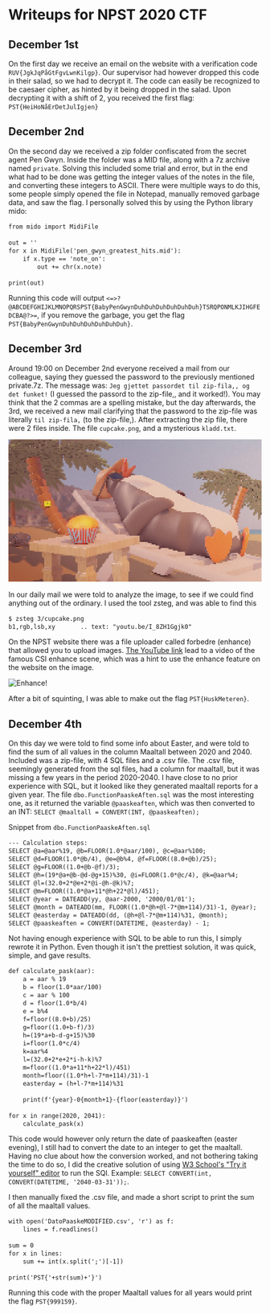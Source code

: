 # Writeups for NPST 2020 CTF

## December 1st
On the first day we receive an email on the website with a verification code `RUV{JgkJqPåGtFgvLwnKilgp}`. Our supervisor had however dropped this code in their salad, so we had to decrypt it. The code can easily be recognized to be caesaer cipher, as hinted by it being dropped in the salad. Upon decrypting it with a shift of 2, you received the first flag: `PST{HeiHoNåErDetJulIgjen}`

## December 2nd
On the second day we received a zip folder confiscated from the secret agent Pen Gwyn. Inside the folder was a MID file, along with a 7z archive named `private`. Solving this included some trial and error, but in the end what had to be done was getting the integer values of the notes in the file, and converting these integers to ASCII. 
There were multiple ways to do this, some people simply opened the file in Notepad, manually removed garbage data, and saw the flag. I personally solved this by using the Python library mido:

```
from mido import MidiFile

out = ''
for x in MidiFile('pen_gwyn_greatest_hits.mid'):
    if x.type == 'note_on':
        out += chr(x.note)
        
print(out)
```
Running this code will output `<=>?@ABCDEFGHIJKLMNOPQRSPST{BabyPenGwynDuhDuhDuhDuhDuhDuh}TSRQPONMLKJIHGFEDCBA@?>=`, if you remove the garbage, you get the flag `PST{BabyPenGwynDuhDuhDuhDuhDuhDuh}`.


## December 3rd
Around 19:00 on December 2nd everyone received a mail from our colleague, saying they guessed the password to the previously mentioned private.7z. The message was: `Jeg gjettet passordet til zip-fila,, og det funket!` (I guessed the passord to the zip-file,, and it worked!). You may think that the 2 commas are a spelling mistake, but the day afterwards, the 3rd, we received a new mail clarifying that the password to the zip-file was literally `til zip-fila,` (to the zip-file,).
After extracting the zip file, there were 2 files inside. The file `cupcake.png`, and a mysterious `kladd.txt`.

![Cupcake](cupcake.png)

In our daily mail we were told to analyze the image, to see if we could find anything out of the ordinary. I used the tool zsteg, and was able to find this
```
$ zsteg 3/cupcake.png
b1,rgb,lsb,xy       .. text: "youtu.be/I_8ZH1Ggjk0"
```
On the NPST website there was a file uploader called forbedre (enhance) that allowed you to upload images. [The YouTube link](youtu.be/I_8ZH1Ggjk0) lead to a video of the famous CSI enhance scene, which was a hint to use the enhance feature on the website on the image.

![Enhance!](enhance.gif)

After a bit of squinting, I was able to make out the flag `PST{HuskMeteren}`.

## December 4th
On this day we were told to find some info about Easter, and were told to find the sum of all values in the column Maaltall between 2020 and 2040. Included was a zip-file, with 4 SQL files and a .csv file. The .csv file, seemingly generated from the sql files, had a column for maaltall, but it was missing a few years in the period 2020-2040. I have close to no prior experience with SQL, but it looked like they generated maaltall reports for a given year. The file `dbo.FunctionPaaskeAften.sql` was the most interesting one, as it returned the variable `@paaskeaften`, which was then converted to an INT: `SELECT @maaltall = CONVERT(INT, @paaskeaften);`

Snippet from `dbo.FunctionPaaskeAften.sql`
```
--- Calculation steps:
SELECT @a=@aar%19, @b=FLOOR(1.0*@aar/100), @c=@aar%100;
SELECT @d=FLOOR(1.0*@b/4), @e=@b%4, @f=FLOOR((8.0+@b)/25);
SELECT @g=FLOOR((1.0+@b-@f)/3);
SELECT @h=(19*@a+@b-@d-@g+15)%30, @i=FLOOR(1.0*@c/4), @k=@aar%4;
SELECT @l=(32.0+2*@e+2*@i-@h-@k)%7;
SELECT @m=FLOOR((1.0*@a+11*@h+22*@l)/451);
SELECT @year = DATEADD(yy, @aar-2000, '2000/01/01');
SELECT @month = DATEADD(mm, FLOOR((1.0*@h+@l-7*@m+114)/31)-1, @year);
SELECT @easterday = DATEADD(dd, (@h+@l-7*@m+114)%31, @month);
SELECT @paaskeaften = CONVERT(DATETIME, @easterday) - 1;
```

Not having enough experience with SQL to be able to run this, I simply rewrote it in Python. Even though it isn't the prettiest solution, it was quick, simple, and gave results.
```
def calculate_pask(aar):
    a = aar % 19
    b = floor(1.0*aar/100)
    c = aar % 100
    d = floor(1.0*b/4)
    e = b%4
    f=floor((8.0+b)/25)
    g=floor((1.0+b-f)/3)
    h=(19*a+b-d-g+15)%30
    i=floor(1.0*c/4)
    k=aar%4
    l=(32.0+2*e+2*i-h-k)%7
    m=floor((1.0*a+11*h+22*l)/451)
    month=floor((1.0*h+l-7*m+114)/31)-1
    easterday = (h+l-7*m+114)%31

    print(f'{year}-0{month+1}-{floor(easterday)}')

for x in range(2020, 2041):
    calculate_pask(x)
```
This code would however only return the date of paaskeaften (easter evening), I still had to convert the date to an integer to get the maaltall. Having no clue about how the conversion worked, and not bothering taking the time to do so, I did the creative solution of using [W3 School's "Try it yourself" editor](https://www.w3schools.com/SQL/trysqlserver.asp?filename=trysql_func_sqlserver_convert) to run the SQl. Example: `SELECT CONVERT(int, CONVERT(DATETIME, '2040-03-31'));`.

I then manually fixed the .csv file, and made a short script to print the sum of all the maaltall values.
```
with open('DatoPaaskeMODIFIED.csv', 'r') as f:
    lines = f.readlines()

sum = 0
for x in lines:
    sum += int(x.split(';')[-1])

print('PST{'+str(sum)+'}')
```
Running this code with the proper Maaltall values for all years would print the flag `PST{999159}`.